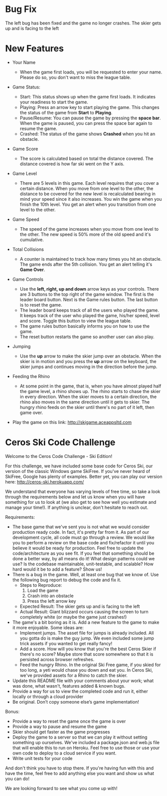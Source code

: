 # Bug Fix
The left bug has been fixed and the game no longer crashes. The skier gets up and is facing to the left

# New Features
- Your Name
    - When the game first loads, you will be requested to enter your name. Please do so, you don't want to miss the league table.
  
-  Game Status: 
    - Start: This status shows up when the game first loads. It indicates your readiness to start the game.
    - Playing: Press an arrow key to start playing the game. This changes the status of the game from **Start** to **Playing**. 
    - Pause/Resume: You can pause the game by pressing the **space bar**. When the game is paused, you can press the space bar again to resume the game.
    - Crashed: The status of the game shows **Crashed** when you hit an obstacle.
  
-  Game Score
    - The score is calculated based on total the distance covered. The distance covered is how far ski went on the Y axis.
    
-  Game Level
    - There are 5 levels in this game. Each level requires that you cover a certain distance. When you move from one level to the other, the distance to be covered for the new level is recalculated bearing in mind your speed since it also increases. You win the game when you finish the 10th level. You get an alert when you transition from one level to the other.
    
-  Game Speed
    - The speed of the game increases when you move from one level to the other. The new speed is 50% more of the old speed and it's cumulative.
    
-  Total Collisions
    - A counter is maintained to track how many times you hit an obstacle. The game ends after the 5th collision. You get an alert telling it's **Game Over**.
    
-  Game Controls
    - Use the **left, right, up and down** arrow keys as your controls. There are 3 buttons to the top right of the game window. The first is the leader board button. Next is the Game rules button. The last button is to reset the game.
    - The leader board keeps track of all the users who played the game. It keeps track of the user who played the game, his/her speed, level and score. Toggle this button to view the league table.
    - The game rules button basically informs you on how to use the game.
    - The reset button restarts the game so another user can also play.
    
-  Jumping
    - Use the **up** arrow to make the skier jump over an obstacle. When the skier is in motion and you press the **up** arrow on the keyboard, the skier jumps and continues moving in the direction before the jump.

-  Feeding the Rhino
    - At some point in the game, that is, when you have almost played half the game level, a rhino shows up. The rhino starts to chase the skier in every direction. When the skier moves to a certain direction, the rhino also moves in the same direction until it gets to skier. The hungry rhino feeds on the skier until there's no part of it left, then game over.

-  Play the game on this link: http://skigame.aceappsltd.com


# Ceros Ski Code Challenge

Welcome to the Ceros Code Challenge - Ski Edition!

For this challenge, we have included some base code for Ceros Ski, our version of the classic Windows game SkiFree. If
you've never heard of SkiFree, Google has plenty of examples. Better yet, you can play our version here: 
http://ceros-ski.herokuapp.com/  

We understand that everyone has varying levels of free time, so take a look through the requirements below and let us 
know when you will have something for us to look at (we also get to see how well you estimate and manage your time!). 
If anything is unclear, don't hesitate to reach out.

Requirements:
* The base game that we've sent you is not what we would consider production ready code. In fact, it's pretty far from
  it. As part of our development cycle, all code must go through a review. We would like you to perform a review
  on the base code and fix/refactor it until you believe it would be ready for production. Feel free to update the
  code/architecture as you see fit. If you feel that something should be done a better way, by all means do it! What 
  design patterns could we use? Is the codebase maintainable, unit-testable, and scalable? How hard would it be to add 
  a feature? Show us!
* There is a bug in the game. Well, at least one bug that we know of. Use the following bug report to debug the code
  and fix it.
  * Steps to Reproduce:
    1. Load the game
    1. Crash into an obstacle
    1. Press the left arrow key
  * Expected Result: The skier gets up and is facing to the left
  * Actual Result: Giant blizzard occurs causing the screen to turn completely white (or maybe the game just crashes!)
* The game's a bit boring as it is. Add a new feature to the game to make it more enjoyable. Some ideas are:
  * Implement jumps. The asset file for jumps is already included. All you gotta do is make the guy jump. We even included
      some jump trick assets if you wanted to get really fancy!
  * Add a score. How will you know that you're the best Ceros Skier if there's no score? Maybe store that score
      somewhere so that it is persisted across browser refreshes.
  * Feed the hungry Rhino. In the original Ski Free game, if you skied for too long, a yeti would chase you
      down and eat you. In Ceros Ski, we've provided assets for a Rhino to catch the skier.
* Update this README file with your comments about your work; what was done, what wasn't, features added & known bugs.
* Provide a way for us to view the completed code and run it, either locally or through a cloud provider
* Be original. Don’t copy someone else’s game implementation!

Bonus:
* Provide a way to reset the game once the game is over
* Provide a way to pause and resume the game
* Skier should get faster as the game progresses
* Deploy the game to a server so that we can play it without setting something up ourselves. We've included a 
  package.json and web.js file that will enable this to run on Heroku. Feel free to use those or use your own code to 
  deploy to a cloud service if you want.
* Write unit tests for your code

And don't think you have to stop there. If you're having fun with this and have the time, feel free to add anything else
you want and show us what you can do! 

We are looking forward to see what you come up with!

